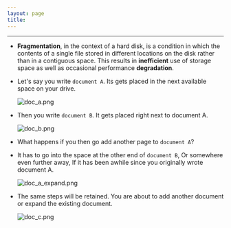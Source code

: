 ```yaml
---
layout: page
title:
---
```

***

- __Fragmentation__, in the context of a hard disk, is a condition in which the contents of a single file stored in different locations on the disk rather than in a contiguous space. This results in __inefficient__ use of storage space as well as occasional performance __degradation__.

- Let's say you write `document A`. Its gets placed in the next available space on your drive.

    ![doc_a.png](https://g-kutty.github.io/go-tour/lessons/20-memory_management/images/doc_a.png?raw=true)

- Then you write `document B`. It gets placed right next to document A.

    ![doc_b.png](https://g-kutty.github.io/go-tour/lessons/20-memory_management/images/doc_b.png?raw=true)

- What happens if you then go add another page to `document A`?

- It has to go into the space at the other end of `document B`, Or somewhere even further away, If it has been awhile since you originally wrote document A.

    ![doc_a_expand.png](https://g-kutty.github.io/go-tour/lessons/20-memory_management/images/doc_a_expand.png?raw=true)

- The same steps will be retained. You are about to add another document or expand the existing document.

    ![doc_c.png](https://g-kutty.github.io/go-tour/lessons/20-memory_management/images/doc_c.png?raw=true)